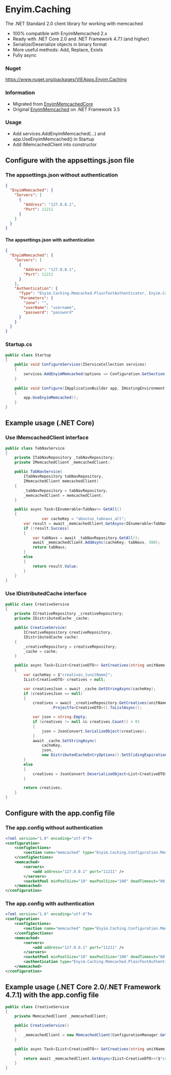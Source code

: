 # Enyim.Caching

The .NET Standard 2.0 client library for working with memcached
- 100% compatible with EnyimMemcached 2.x
- Ready with .NET Core 2.0 and .NET Framework 4.7.1 (and higher)
- Serialize/Deserialize objects in binary format
- More useful methods: Add, Replace, Exists
- Fully async
### Nuget
https://www.nuget.org/packages/VIEApps.Enyim.Caching
### Information
- Migrated from [EnyimMemcachedCore](https://github.com/cnblogs/EnyimMemcachedCore)
- Original [EnyimMemcached](https://github.com/enyim/EnyimMemcached) on .NET Framework 3.5
### Usage
- Add services.AddEnyimMemcached(...) and app.UseEnyimMemcached() in Startup
- Add IMemcachedClient into constructor
## Configure with the appsettings.json file
### The appsettings.json without authentication
```json
{
  "EnyimMemcached": {
    "Servers": [
      {
        "Address": "127.0.0.1",
        "Port": 11211
      }
    ]
  }
}
```
#### The appsettings.json with authentication
```json
{
  "EnyimMemcached": {
    "Servers": [
      {
        "Address": "127.0.0.1",
        "Port": 11211
      }
    ],
    "Authentication": {
      "Type": "Enyim.Caching.Memcached.PlainTextAuthenticator, Enyim.Caching",
      "Parameters": {
        "zone": "",
        "userName": "username",
        "password": "password"
      }
    }
  }
}
```
### Startup.cs
```cs
public class Startup
{
    public void ConfigureServices(IServiceCollection services)
    {
        services.AddEnyimMemcached(options => Configuration.GetSection("EnyimMemcached").Bind(options));
    }
    
    public void Configure(IApplicationBuilder app, IHostingEnvironment env, ILoggerFactory loggerFactory)
    { 
        app.UseEnyimMemcached();
    }
}
```

## Example usage (.NET Core)
### Use IMemcachedClient interface
```cs
public class TabNavService
{
    private ITabNavRepository _tabNavRepository;
    private IMemcachedClient _memcachedClient;

    public TabNavService(
        ITabNavRepository tabNavRepository,
        IMemcachedClient memcachedClient)
    {
        _tabNavRepository = tabNavRepository;
        _memcachedClient = memcachedClient;
    }

    public async Task<IEnumerable<TabNav>> GetAll()
    {
				var cacheKey = "aboutus_tabnavs_all";
        var result = await _memcachedClient.GetAsync<IEnumerable<TabNav>>(cacheKey);
        if (!result.Success)
        {
            var tabNavs = await _tabNavRepository.GetAll();
            await _memcachedClient.AddAsync(cacheKey, tabNavs, 300);
            return tabNavs;
        }
        else
        {
            return result.Value;
        }
    }
}
```
### Use IDistributedCache interface
```cs
public class CreativeService
{
    private ICreativeRepository _creativeRepository;
    private IDistributedCache _cache;

    public CreativeService(
        ICreativeRepository creativeRepository,
        IDistributedCache cache)
    {
        _creativeRepository = creativeRepository;
        _cache = cache;
    }

    public async Task<IList<CreativeDTO>> GetCreatives(string unitName)
    {
        var cacheKey = $"creatives_{unitName}";
        IList<CreativeDTO> creatives = null;

        var creativesJson = await _cache.GetStringAsync(cacheKey);
        if (creativesJson == null)
        {
            creatives = await _creativeRepository.GetCreatives(unitName)
                    .ProjectTo<CreativeDTO>().ToListAsync();

            var json = string.Empty;
            if (creatives != null && creatives.Count() > 0)
            {
                json = JsonConvert.SerializeObject(creatives);
            }
            await _cache.SetStringAsync(
                cacheKey, 
                json, 
                new DistributedCacheEntryOptions().SetSlidingExpiration(TimeSpan.FromMinutes(5)));
        }
        else
        {
            creatives = JsonConvert.DeserializeObject<List<CreativeDTO>>(creativesJson);
        }

        return creatives;
    }
}
```
## Configure with the app.config file
### The app.config without authentication
```xml
<?xml version="1.0" encoding="utf-8"?>
<configuration>
	<configSections>
		<section name="memcached" type="Enyim.Caching.Configuration.MemcachedClientConfigurationSectionHandler, Enyim.Caching" />
	</configSections>
	<memcached>
		<servers>
			<add address="127.0.0.1" port="11211" />
		</servers>
		<socketPool minPoolSize="10" maxPoolSize="100" deadTimeout="00:01:00" connectionTimeout="00:00:05" receiveTimeout="00:00:01" />
	</memcached>
</configuration>
```
### The app.config with authentication
```xml
<?xml version="1.0" encoding="utf-8"?>
<configuration>
	<configSections>
		<section name="memcached" type="Enyim.Caching.Configuration.MemcachedClientConfigurationSectionHandler, Enyim.Caching" />
	</configSections>
	<memcached>
		<servers>
			<add address="127.0.0.1" port="11211" />
		</servers>
		<socketPool minPoolSize="10" maxPoolSize="100" deadTimeout="00:01:00" connectionTimeout="00:00:05" receiveTimeout="00:00:01" />
		<authentication type="Enyim.Caching.Memcached.PlainTextAuthenticator, Enyim.Caching" zone="" userName="username" password="password" />
	</memcached>
</configuration>
```
## Example usage (.NET Core 2.0/.NET Framework 4.7.1) with the app.config file
```cs
public class CreativeService
{
    private MemcachedClient _memcachedClient;

    public CreativeService()
    {
        _memcachedClient = new MemcachedClient(ConfigurationManager.GetSection("memcached") as MemcachedClientConfigurationSectionHandler);
    }

    public async Task<IList<CreativeDTO>> GetCreatives(string unitName)
    {
        return await _memcachedClient.GetAsync<IList<CreativeDTO>>($"creatives_{unitName}");
    }
}
```

